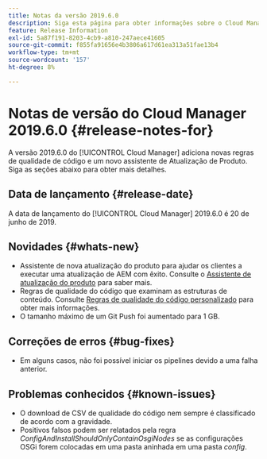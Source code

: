 ```yaml
---
title: Notas da versão 2019.6.0
description: Siga esta página para obter informações sobre o Cloud Manager 2019.6.0.
feature: Release Information
exl-id: 5a87f191-8203-4cb9-a810-247aece41605
source-git-commit: f855fa91656e4b3806a617d61ea313a51fae13b4
workflow-type: tm+mt
source-wordcount: '157'
ht-degree: 8%

---
```


# Notas de versão do Cloud Manager 2019.6.0 {#release-notes-for}

A versão 2019.6.0 do [!UICONTROL Cloud Manager] adiciona novas regras de qualidade de código e um novo assistente de Atualização de Produto. Siga as seções abaixo para obter mais detalhes.

## Data de lançamento {#release-date}

A data de lançamento do [!UICONTROL Cloud Manager] 2019.6.0 é 20 de junho de 2019.

## Novidades {#whats-new}

* Assistente de nova atualização do produto para ajudar os clientes a executar uma atualização de AEM com êxito. Consulte o [Assistente de atualização do produto](/help/product-update-wizard/overview.md) para saber mais.
* Regras de qualidade do código que examinam as estruturas de conteúdo. Consulte [Regras de qualidade do código personalizado](/help/using/custom-code-quality-rules.md) para obter mais informações.
* O tamanho máximo de um Git Push foi aumentado para 1 GB.

## Correções de erros {#bug-fixes}

* Em alguns casos, não foi possível iniciar os pipelines devido a uma falha anterior.

## Problemas conhecidos {#known-issues}

* O download de CSV de qualidade do código nem sempre é classificado de acordo com a gravidade.
* Positivos falsos podem ser relatados pela regra *ConfigAndInstallShouldOnlyContainOsgiNodes* se as configurações OSGi forem colocadas em uma pasta aninhada em uma pasta *config*.
